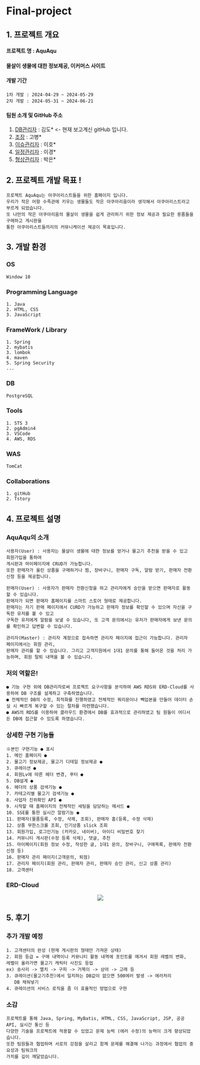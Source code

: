 # Final-project

## 1. 프로젝트 개요
  #### 프로젝트 명 : AquAqu

  #### 물살이 생물에 대한 정보제공, 이커머스 사이트

  #### 개발 기간
    1차 개발 : 2024-04-29 ~ 2024-05-29
    2차 개발 : 2024-05-31 ~ 2024-06-21

  #### 팀원 소개 및 GitHub 주소
  1. [DB관리자](https://github.com/DodleD) : 김도* <- 현재 보고계신 gitHub 입니다.
  2. [조장](https://github.com/Hyun7en) : 고병*
  3. [이슈관리자](https://github.com/lhy9496) : 이호*
  4. [일정관리자](https://github.com/rudwn9014) : 이경*
  5. [형상관리자](https://github.com/hornheart) : 박은*
    
## 2. 프로젝트 개발 목표 !
    프로젝트 AquAqu는 아쿠아리스트들을 위한 홈페이지 입니다.
    우리가 작은 어항 수족관에 키우는 생물들도 작은 아쿠아리움이라 생각해서 아쿠아리스트라고 부르게 되었습니다.
    또 나만의 작은 아쿠아리움의 물살이 생물을 쉽게 관리하기 위한 정보 제공과 필요한 용품들을 구매하고 게시판을
    통한 아쿠아리스트들끼리의 커뮤니케이션 제공이 목표입니다.


## 3. 개발 환경
  ### OS
    Window 10

  ### Programming Language
    1. Java
    2. HTML, CSS
    3. JavaScript

  ### FrameWork / Library
    1. Spring
    2. mybatis
    3. lombok
    4. maven
    5. Spring Security
    ...
  ### DB
    PostgreSQL

  ### Tools
    1. STS 3
    2. pgAdmin4
    3. VSCode
    4. AWS, RDS
  ### WAS
    TomCat

  ### Collaborations
    1. gitHub
    2. Tstory


## 4. 프로젝트 설명
  ### AquAqu의 소개
    사용자(User) : 사용자는 물살이 생물에 대한 정보를 얻거나 물고기 추천을 받을 수 있고 회원가입을 통하여
    게시판과 마이페이지에 CRUD가 가능합니다.
    또한 판매자가 올린 상품을 구매하거나 찜, 장바구니, 판매자 구독, 알람 받기, 판매자 전환신청 등을 제공합니다.

    판매자(User) : 사용자가 판매자 전환신청을 하고 관리자에게 승인을 받으면 판매자로 활동할 수 있습니다.
    판매자가 되면 판매자 홈페이지를 스마트 스토어 형태로 제공합니다.
    판매자는 자기 판매 페이지에서 CURD가 가능하고 판매자 정보를 확인할 수 있으며 자신을 구독한 유저를 볼 수 있고
    구독한 유저에게 알람을 보낼 수 있습니다, 또 고객 문의에서는 유저가 판매자에게 보낸 문의를 확인하고 답변할 수 있습니다.

    관리자(Master) : 관리자 계정으로 접속하면 관리자 페이지에 접근이 가능합니다. 관리자 페이지에서는 회원 관리,
    판매자 관리를 할 수 있습니다. 그리고 고객지원에서 1대1 문의를 통해 들어온 것을 처리 가능하며, 회원 탈퇴 내역을 볼 수 있습니다.

  ### 저의 역할은!
    ● 기능 구현 외에 DB관리자로써 프로젝트 요구사항을 분석하여 AWS RDS와 ERD-Cloud를 사용하여 DB 구조를 설계하고 구축하였습니다.
    ● 전체적인 DB의 수정, 최적화를 진행하였고 전체적인 쿼리문이나 빽업본을 만들어 데이터 손실 시 빠르게 복구할 수 있는 절차를 마련했습니다.
    ● AWS의 RDS를 이용하여 클라우드 환경에서 DB를 효과적으로 관리하였고 팀 원들이 어디서든 DB에 접근할 수 있도록 하였습니다.

  ### 상세한 구현 기능들
    ※본인 구현기능 ● 표시
    1. 메인 홈페이지 ●
    2. 물고기 정보제공, 물고기 디테일 정보제공 ●
    3. 큐레이션 ●
    4. 회원Lv에 따른 헤더 변경, 푸터 ●
    5. DB설계 ●
    6. 헤더의 상품 검색기능 ●
    7. 카테고리별 물고기 검색기능 ●
    8. 사업자 진위확인 API ●
    9. 시작할 때 홈페이지의 전체적인 세팅을 담당하는 메서드 ●
    10. SSE를 통한 실시간 알람기능 ●
    11. 판매자(물품등록, 수정, 삭제, 조회), 판매자 홈(등록, 수정 삭제)
    12. 상품 무한스크롤 조회, 인기상품 slick 조회
    13. 회원가입, 로그인기능 (카카오, 네이버), 아이디 비밀번호 찾기
    14. 커뮤니티 게시판(수정 등록 삭제), 댓글, 추천
    15. 마이페이지(회원 정보 수정, 작성한 글, 1대1 문의, 장바구니, 구매목록, 판매자 전환신청 등)
    16. 판매자 관리 페이지(고객문의, 퇴점)
    17. 관리자 페이지(회원 관리, 판매자 관리, 판매자 승인 관리, 신고 상품 관리)
    18. 고객센터

  ### ERD-Cloud
  <p align="center">
    <img src="https://github.com/DodleD/Final-project/assets/156145780/ea28deb2-5c69-4244-afef-a63e61a06451">
  </p>

    
## 5. 후기
  ### 추가 개발 예정
    1. 고객센터의 완성 (현재 게시판의 형태만 가져온 상태)
    2. 회원 등급 = 구매 내역이나 커뮤니티 활동 내역에 포인트를 매겨서 회원 레벨의 변화,
    레벨이 올라가면 물고기 캐릭터 사진도 등업
    ex) 송사리 -> 멸치 -> 구피 -> 거북이 -> 상어 -> 고래 등
    3. 큐레이션(물고기추천)에서 일치하는 DB값이 없으면 500에러 발생 -> 에러처리
       DB 채워넣기
    4. 큐레이션의 서비스 로직을 좀 더 효율적인 방법으로 구현
     
  ### 소감
    프로젝트를 통해 Java, Spring, MyBatis, HTML, CSS, JavaScript, JSP, 공공 API, 실시간 통신 등
    다양한 기술을 프로젝트에 적용할 수 있었고 문제 능력 (에러 수정)의 능력이 크게 향상되었습니다.
    또한 팀원들과 협업하며 서로의 강점을 살리고 함께 문제를 해결해 나가는 과정에서 협업의 중요성과 팀워크의
    가치를 깊이 깨달았습니다.
